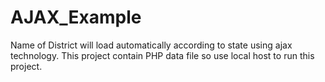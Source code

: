 # AJAX_Example
Name of District will load automatically according to state using ajax technology. This project contain PHP data file so use local host to run this project.
